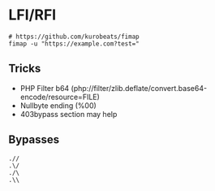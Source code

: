 # LFI/RFI

```
# https://github.com/kurobeats/fimap
fimap -u "https://example.com?test="
```

## Tricks

 - PHP Filter b64 (php://filter/zlib.deflate/convert.base64-encode/resource=FILE)
 - Nullbyte ending (%00)
 - 403bypass section may help

## Bypasses

```
.//
.\/
./\
.\\
```
